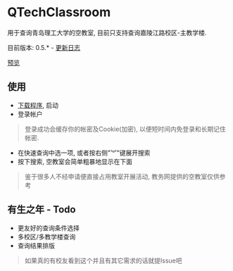 # QTechClassroom
用于查询青岛理工大学的空教室, 目前只支持查询嘉陵江路校区-主教学楼.

目前版本: 0.5.* - [更新日志](ChangeLog.md)

[预览](https://user-images.githubusercontent.com/12966814/46129436-45035100-c269-11e8-9cc2-5db7a4f61727.png)

## 使用
- [下载程序](https://github.com/Zaeworks/QTechClassroom/releases), 启动
- 登录帐户
> 登录成功会缓存你的帐密及Cookie(加密), 以便短时间内免登录和长期记住帐密.
- 在快速查询中选一项, 或者按右侧"︾"键展开搜索
- 按下搜索, 空教室会简单粗暴地显示在下面
> 鉴于很多人不经申请便直接占用教室开展活动, 教务网提供的空教室仅供参考

## 有生之年 - Todo
- 更友好的查询条件选择
- 多校区/多教学楼查询
- 查询结果排版

> 如果真的有校友看到这个并且有其它需求的话就提Issue吧